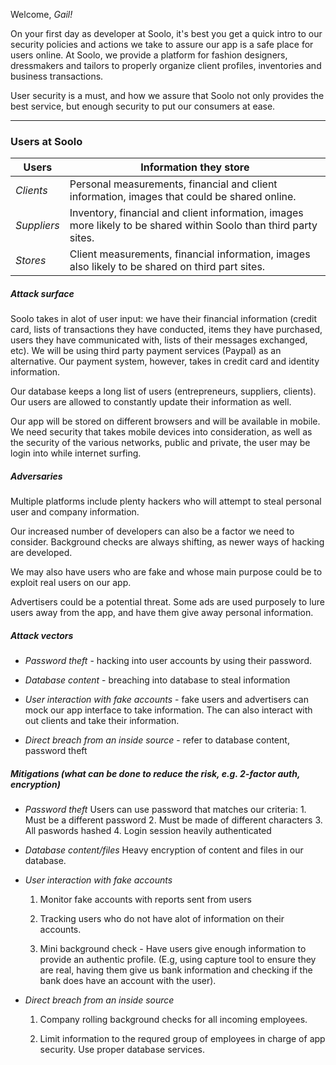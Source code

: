 Welcome, *Gail!*

On your first day as developer at Soolo, it's best you get a quick intro to our security policies and actions we take to assure our app is a safe place for users online. At Soolo, we provide a platform for fashion designers, dressmakers and tailors to properly organize client profiles, inventories and business transactions. 

User security is a must, and how we assure that Soolo not only provides the best service, but enough security to put our consumers at ease.

---

### Users at Soolo

| Users | Information they store |
| ----- | ----- |
| *Clients* | Personal measurements, financial and client information, images that could be shared online. | 
| *Suppliers* | Inventory, financial and client information, images more likely to be shared within Soolo than third party sites. |
| *Stores* | Client measurements, financial information, images also likely to be shared on third part sites. |


##### Attack surface

Soolo takes in alot of user input: we have their financial information (credit card, lists of transactions they have conducted, items they have purchased, users they have communicated with, lists of their messages exchanged, etc). We will be using third party payment services (Paypal) as an alternative. Our payment system, however, takes in credit card and identity information.

Our database keeps a long list of users (entrepreneurs, suppliers, clients). Our users are allowed to constantly update their information as well.

Our app will be stored on different browsers and will be available in mobile. We need security that takes mobile devices into consideration, as well as the security of the various networks, public and private, the user may be login into while internet surfing.


##### Adversaries

Multiple platforms include plenty hackers who will attempt to steal personal user and company information. 

Our increased number of developers can also be a factor we need to consider. Background checks are always shifting, as newer ways of hacking are developed. 

We may also have users who are fake and whose main purpose could be to exploit real users on our app. 

Advertisers could be a potential threat. Some ads are used purposely to lure users away from the app, and have them give away personal information.

##### Attack vectors

- *Password theft* - hacking into user accounts by using their password.

- *Database content* - breaching into database to steal information

- *User interaction with fake accounts* - fake users and advertisers can mock our app interface to take information. The can also interact with out clients and take their information. 

- *Direct breach from an inside source* - refer to database content, password theft

##### Mitigations (what can be done to reduce the risk, e.g. 2-factor auth, encryption)

- *Password theft*
    Users can use password that matches our criteria:
        1. Must be a different password 
        2. Must be made of different characters
        3. All paswords hashed
        4. Login session heavily authenticated

- *Database content/files*
    Heavy encryption of content and files in our database.

- *User interaction with fake accounts*
    1. Monitor fake accounts with reports sent from users
    
    2. Tracking users who do not have alot of information on their accounts. 

    3. Mini background check - Have users give enough information to provide an authentic profile. (E.g, using capture tool to ensure they are real, having them give us bank information and checking if the bank does have an account with the user).

- *Direct breach from an inside source*
    1. Company rolling background checks for all incoming employees. 

    2. Limit information to the requred group of employees in charge of app security. Use proper database services. 